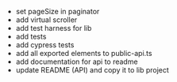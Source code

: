 * set pageSize in paginator
* add virtual scroller
* add test harness for lib
* add tests
* add cypress tests
* add all exported elements to public-api.ts
* add documentation for api to readme
* update README (API) and copy it to lib project
